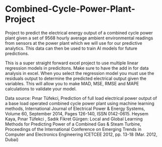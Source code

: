# Combined-Cycle-Power-Plant-Project
Project to predict the electrical energy output of a combined cycle power plant given a set of 9568 hourly average ambient environmental readings from sensors at the power plant which we will use for our predictive analytics. This data can then be used to train AI models for future predictions.

This is a super straight forward excel project to use multiple linear regression models in predicitons. Make sure to have the add in for data analysis in excel. When you select the regression model you must use the residuals output to determine the predicted electrical output given the variables. This will allow you to make MAD, MSE, RMSE and MAPE calculations to validate your model. 

Data source:
Pınar Tüfekci, Prediction of full load electrical power output of a base load operated combined cycle power plant using machine learning methods, International Journal of Electrical Power & Energy Systems, Volume 60, September 2014, Pages 126-140, ISSN 0142-0615. Heysem Kaya, Pınar Tüfekci , Sadık Fikret Gürgen: Local and Global Learning Methods for Predicting Power of a Combined Gas & Steam Turbine, Proceedings of the International Conference on Emerging Trends in Computer and Electronics Engineering ICETCEE 2012, pp. 13-18 (Mar. 2012, Dubai)
